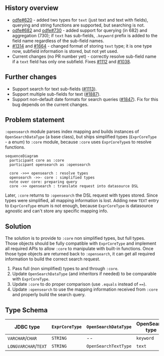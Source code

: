 ## History overview

* [odfe#620](https://github.com/opendistro-for-elasticsearch/sql/pull/620) - added two types for `text` (just text and text with fields), querying and string functions are supported, but searching is not.
* [odfe#682](https://github.com/opendistro-for-elasticsearch/sql/pull/682) and [odfe#730](https://github.com/opendistro-for-elasticsearch/sql/pull/730) - added support for querying (in 682) and aggregation (730); if `text` has sub-fields, `.keyword` prefix is added to the field name regardless of the sub-field names.
* [#1314](https://github.com/opensearch-project/sql/pull/1314) and [#1664](https://github.com/opensearch-project/sql/pull/1664) - changed format of storing `text` type; it is one type now, subfield information is stored, but not yet used.
* Current changes (no PR number yet) - correctly resolve sub-field name if a `text` field has only one subfield. Fixes [#1112](https://github.com/opensearch-project/sql/issues/1112) and [#1038](https://github.com/opensearch-project/sql/issues/1038).

## Further changes

* Support search for text sub-fields ([#1113](https://github.com/opensearch-project/sql/issues/1113)).
* Support multiple sub-fields for text ([#1887](https://github.com/opensearch-project/sql/issues/1887)).
* Support non-default date formats for search queries ([#1847](https://github.com/opensearch-project/sql/issues/1847)). Fix for this bug depends on the current changes.

## Problem statement

`:opensearch` module parses index mapping and builds instances of `OpenSearchDataType` (a base class), but ships simplified types (`ExprCoreType` - a enum) to `:core` module, because `:core` uses `ExprCoreType`s to resolve functions.

```mermaid
sequenceDiagram
  participant core as :core
  participant opensearch as :opensearch

  core ->>+ opensearch : resolve types
  opensearch ->>- core : simplified types
  note over core: preparing query
  core ->> opensearch : translate request into datasource DSL
```

Later, `:core` returns to `:opensearch` the DSL request with types stored. Since types were simplified, all mapping information is lost. Adding new `TEXT` entry to `ExprCoreType` enum is not enough, because `ExprCoreType` is datasource agnostic and can't store any specific mapping info.

## Solution

The solution is to provide to `:core` non simplified types, but full types. Those objects should be fully compatible with `ExprCoreType` and implement all required APIs to allow `:core` to manipulate with built-in functions. Once those type objects are returned back to `:opensearch`, it can get all required information to build the correct search request.

1. Pass full (non simplified) types to and through `:core`.
2. Update `OpenSearchDataType` (and inheritors if needed) to be comparable with `ExprCoreType`.
3. Update `:core` to do proper comparison (use `.equals` instead of `==`).
5. Update `:opensearch` to use the mapping information received from `:core` and properly build the search query.

## Type Schema

| JDBC type | `ExprCoreType` | `OpenSearchDataType` | OpenSearch type |
| --- | --- | --- | --- |
| `VARCHAR`/`CHAR` | `STRING` | -- | `keyword` |
| `LONGVARCHAR`/`TEXT` | `STRING` | `OpenSearchTextType` | `text` |
